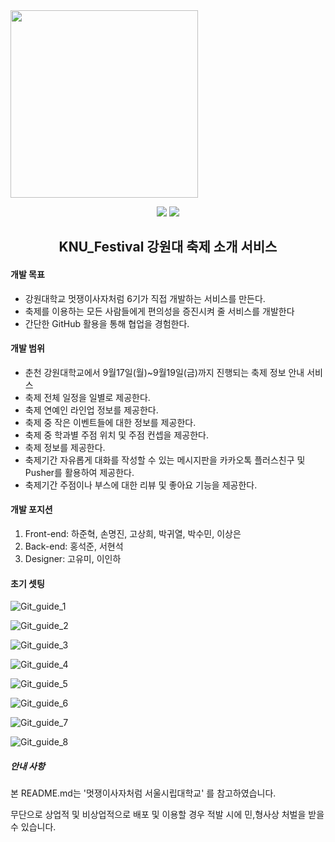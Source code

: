 <img src="./app/assets/images/plus_link.jpg" style="width:300px;"/>

<p align="center">
	<img src="https://img.shields.io/badge/LIKELION-6th-orange.svg">
	<img src="https://img.shields.io/github/license/mashape/apistatus.svg">	
</p>

<h2 align="center">KNU_Festival 강원대 축제 소개 서비스</h2>



#### 개발 목표

- 강원대학교 멋쟁이사자처럼 6기가 직접 개발하는 서비스를 만든다.
- 축제를 이용하는 모든 사람들에게 편의성을 증진시켜 줄 서비스를 개발한다
- 간단한 GitHub 활용을 통해 협업을 경험한다.

#### 개발 범위

- 춘천 강원대학교에서 9월17일(월)~9월19일(금)까지 진행되는 축제 정보 안내 서비스
- 축제 전체 일정을 일별로 제공한다. 
- 축제 연예인 라인업 정보를 제공한다.
- 축제 중 작은 이벤트들에 대한 정보를 제공한다. 
- 축제 중 학과별 주점 위치 및 주점 컨셉을 제공한다. 
- 축제 정보를 제공한다. 
- 축제기간 자유롭게 대화를 작성할 수 있는 메시지판을 카카오톡 플러스친구 및 Pusher를 활용하여 제공한다.
- 축제기간 주점이나 부스에 대한 리뷰 및 좋아요 기능을 제공한다.

#### 개발 포지션

1. Front-end: 하준혁, 손명진, 고상희, 박귀열, 박수민, 이상은
2. Back-end: 홍석준, 서현석
3. Designer: 고유미, 이인하

#### 초기 셋팅

![Git_guide_1](./git_guide/Git_guide_1.png)

![Git_guide_2](./git_guide/Git_guide_2.png)

![Git_guide_3](./git_guide/Git_guide_3.png)

![Git_guide_4](./git_guide/Git_guide_4.png)

![Git_guide_5](./git_guide/Git_guide_5.png)

![Git_guide_6](./git_guide/Git_guide_6.png)

![Git_guide_7](/./git_guide/Git_guide_7.png)

![Git_guide_8](./git_guide/Git_guide_8.png)

##### 안내 사항

본 README.md는 '멋쟁이사자처럼 서울시립대학교' 를 참고하였습니다.

무단으로 상업적 및 비상업적으로 배포 및 이용할 경우 적발 시에 민,형사상 처벌을 받을 수 있습니다.
